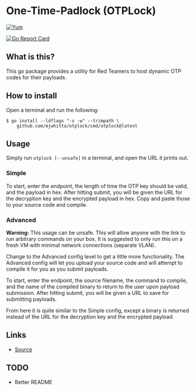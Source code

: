 # One-Time-Padlock (OTPLock)

[![Yum](https://img.shields.io/badge/-Buy%20me%20a%20cookie-blue?style=for-the-badge&logo=cookiecutter)](https://www.buymeacoffee.com/mjwhitta)

[![Go Report Card](https://goreportcard.com/badge/github.com/mjwhitta/otplock)](https://goreportcard.com/report/github.com/mjwhitta/otplock)

## What is this?

This go package provides a utility for Red Teamers to host dynamic OTP
codes for their payloads.

## How to install

Open a terminal and run the following:

```
$ go install --ldflags "-s -w" --trimpath \
    github.com/mjwhitta/otplock/cmd/otplock@latest
```

## Usage

Simply run `otplock [--unsafe]` in a terminal, and open the URL it
prints out.

### Simple

To start, enter the endpoint, the length of time the OTP key should be
valid, and the payload in hex. After hitting submit, you will be given
the URL for the decryption key and the encrypted payload in hex. Copy
and paste those to your source code and compile.

### Advanced

**Warning:** This usage can be unsafe. This will allow anyone with the
link to run arbitrary commands on your box. It is suggested to only
run this on a fresh VM with minimal network connections (separate
VLAN).

Change to the Advanced config level to get a little more
functionality. The Advanced config will let you upload your source
code and will attempt to compile it for you as you submit payloads.

To start, enter the endpoint, the source filename, the command to
compile, and the name of the compiled binary to return to the user
upon payload submission. After hitting submit, you will be given a URL
to save for submitting payloads.

From here it is quite similar to the Simple config, except a binary is
returned instead of the URL for the decryption key and the encrypted
payload.

## Links

- [Source](https://github.com/mjwhitta/otplock)

## TODO

- Better README
